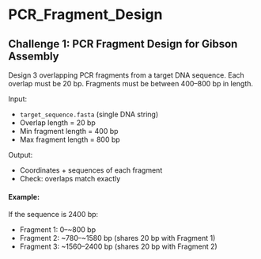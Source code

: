 # PCR_Fragment_Design

## Challenge 1: PCR Fragment Design for Gibson Assembly

Design 3 overlapping PCR fragments from a target DNA sequence. Each overlap must be 20 bp. Fragments must be between 400–800 bp in length.

Input:
- `target_sequence.fasta` (single DNA string)
- Overlap length = 20 bp
- Min fragment length = 400 bp
- Max fragment length = 800 bp

Output:
- Coordinates + sequences of each fragment
- Check: overlaps match exactly

#### Example:
If the sequence is 2400 bp:
- Fragment 1: 0–~800 bp  
- Fragment 2: ~780–~1580 bp (shares 20 bp with Fragment 1)  
- Fragment 3: ~1560–2400 bp (shares 20 bp with Fragment 2)  